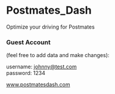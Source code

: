 # Postmates_Dash
Optimize your driving for Postmates

### Guest Account
(feel free to add data and make changes):

username: johnny@test.com  
password: 1234

www.postmatesdash.com